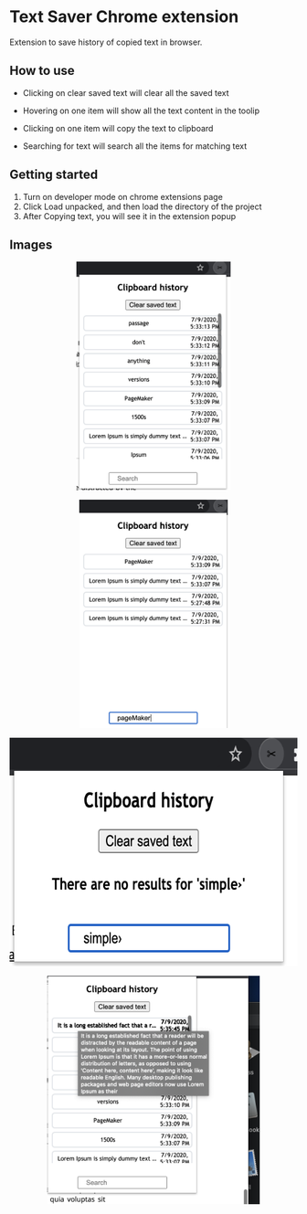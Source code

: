 # Text Saver Chrome extension

Extension to save history of copied text in browser.

## How to use

* Clicking on clear saved text will clear all the saved text

* Hovering on one item will show all the text content in the toolip

* Clicking on one item will copy the text to clipboard

* Searching for text will search all the items for matching text


## Getting started
1. Turn on developer mode on chrome extensions page
2. Click Load unpacked, and then load the directory of the project
3. After Copying text, you will see it in the extension popup


## Images

<p align="center">
    <img src="images/1.png" alt="img1" height="400">
</p>
<p align="center">
    <img src="images/2.png" alt="img2" height="400">
</p>
<p align="center">
    <img src="images/3.png" alt="img3" height="400">
</p>

<p align="center">
    <img src="images/4.png" alt="img4" height="400">
</p>


